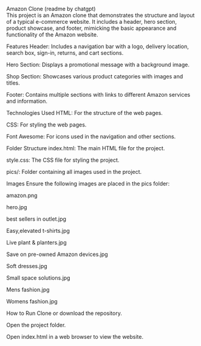 Amazon Clone   (readme by chatgpt) <br>
This project is an Amazon clone that demonstrates the structure and layout of a typical e-commerce website. It includes a header, hero section, product showcase, and footer, mimicking the basic appearance and functionality of the Amazon website.

Features
Header: Includes a navigation bar with a logo, delivery location, search box, sign-in, returns, and cart sections.

Hero Section: Displays a promotional message with a background image.

Shop Section: Showcases various product categories with images and titles.

Footer: Contains multiple sections with links to different Amazon services and information.

Technologies Used
HTML: For the structure of the web pages.

CSS: For styling the web pages.

Font Awesome: For icons used in the navigation and other sections.

Folder Structure
index.html: The main HTML file for the project.

style.css: The CSS file for styling the project.

pics/: Folder containing all images used in the project.

Images
Ensure the following images are placed in the pics folder:

amazon.png

hero.jpg

best sellers in outlet.jpg

Easy,elevated t-shirts.jpg

Live plant & planters.jpg

Save on pre-owned Amazon devices.jpg

Soft dresses.jpg

Small space solutions.jpg

Mens fashion.jpg

Womens fashion.jpg

How to Run
Clone or download the repository.

Open the project folder.

Open index.html in a web browser to view the website.
